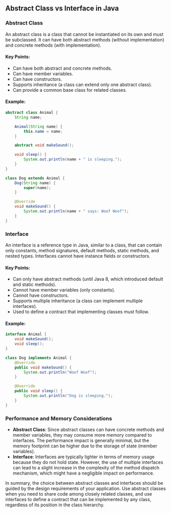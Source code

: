 ## Abstract Class vs Interface in Java

### Abstract Class
An abstract class is a class that cannot be instantiated on its own and must be subclassed. It can have both abstract methods (without implementation) and concrete methods (with implementation).

#### Key Points:
- Can have both abstract and concrete methods.
- Can have member variables.
- Can have constructors.
- Supports inheritance (a class can extend only one abstract class).
- Can provide a common base class for related classes.

#### Example:
```java
abstract class Animal {
    String name;

    Animal(String name) {
        this.name = name;
    }

    abstract void makeSound();

    void sleep() {
        System.out.println(name + " is sleeping.");
    }
}

class Dog extends Animal {
    Dog(String name) {
        super(name);
    }

    @Override
    void makeSound() {
        System.out.println(name + " says: Woof Woof");
    }
}
```

### Interface
An interface is a reference type in Java, similar to a class, that can contain only constants, method signatures, default methods, static methods, and nested types. Interfaces cannot have instance fields or constructors.

#### Key Points:
- Can only have abstract methods (until Java 8, which introduced default and static methods).
- Cannot have member variables (only constants).
- Cannot have constructors.
- Supports multiple inheritance (a class can implement multiple interfaces).
- Used to define a contract that implementing classes must follow.

#### Example:
```java
interface Animal {
    void makeSound();
    void sleep();
}

class Dog implements Animal {
    @Override
    public void makeSound() {
        System.out.println("Woof Woof");
    }

    @Override
    public void sleep() {
        System.out.println("Dog is sleeping.");
    }
}
```

### Performance and Memory Considerations
- **Abstract Class**: Since abstract classes can have concrete methods and member variables, they may consume more memory compared to interfaces. The performance impact is generally minimal, but the memory footprint can be higher due to the storage of state (member variables).
- **Interface**: Interfaces are typically lighter in terms of memory usage because they do not hold state. However, the use of multiple interfaces can lead to a slight increase in the complexity of the method dispatch mechanism, which might have a negligible impact on performance.

In summary, the choice between abstract classes and interfaces should be guided by the design requirements of your application. Use abstract classes when you need to share code among closely related classes, and use interfaces to define a contract that can be implemented by any class, regardless of its position in the class hierarchy.
